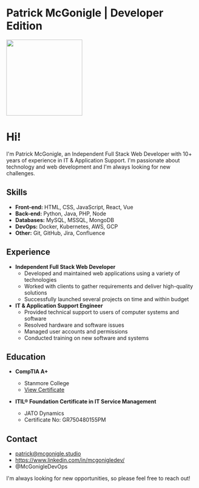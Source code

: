 # Patrick McGonigle | Developer Edition

<img src="https://resources.mcgonigle.studio/images/me.jpg" width="200">


# Hi!

I'm Patrick McGonigle, an Independent Full Stack Web Developer with 10+ years of experience in IT & Application Support. I'm passionate about technology and web development and I'm always looking for new challenges.

## Skills

* **Front-end:** HTML, CSS, JavaScript, React, Vue
* **Back-end:** Python, Java, PHP, Node
* **Databases:** MySQL, MSSQL, MongoDB
* **DevOps:** Docker, Kubernetes, AWS, GCP
* **Other:** Git, GitHub, Jira, Confluence

## Experience

* **Independent Full Stack Web Developer**
    * Developed and maintained web applications using a variety of technologies
    * Worked with clients to gather requirements and deliver high-quality solutions
    * Successfully launched several projects on time and within budget
* **IT & Application Support Engineer**
    * Provided technical support to users of computer systems and software
    * Resolved hardware and software issues
    * Managed user accounts and permissions
    * Conducted training on new software and systems

## Education

* **CompTIA A+**
    * Stanmore College
    * [View Certificate](https://resources.mcgonigle.studio/files/certificates/Patrick%20McGonigle%20-%20CompTIA%20A+%20certificate.pdf)

* **ITIL® Foundation Certificate in IT Service Management**
    * JATO Dynamics
    * Certificate No: GR750480155PM

<!-- ## Projects

* [Project Name](https://github.com/YourUserName/ProjectName)
* [Project Name](https://github.com/YourUserName/ProjectName)
* [Project Name](https://github.com/YourUserName/ProjectName) -->

## Contact

* patrick@mcgonigle.studio
* https://www.linkedin.com/in/mcgonigledev/
* @McGonigleDevOps

I'm always looking for new opportunities, so please feel free to reach out!
